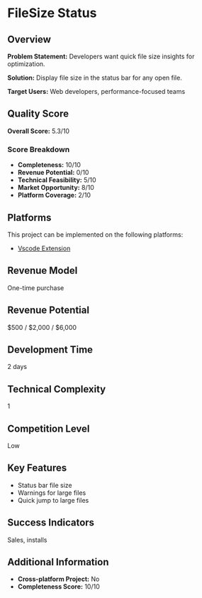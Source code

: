 # FileSize Status

## Overview
**Problem Statement:** Developers want quick file size insights for optimization.

**Solution:** Display file size in the status bar for any open file.

**Target Users:** Web developers, performance-focused teams

## Quality Score
**Overall Score:** 5.3/10

### Score Breakdown
- **Completeness:** 10/10
- **Revenue Potential:** 0/10
- **Technical Feasibility:** 5/10
- **Market Opportunity:** 8/10
- **Platform Coverage:** 2/10

## Platforms
This project can be implemented on the following platforms:
- [Vscode Extension](./platforms/vscode-extension/)

## Revenue Model
One-time purchase

## Revenue Potential
$500 / $2,000 / $6,000

## Development Time
2 days

## Technical Complexity
1

## Competition Level
Low

## Key Features
- Status bar file size
- Warnings for large files
- Quick jump to large files

## Success Indicators
Sales, installs

## Additional Information
- **Cross-platform Project:** No
- **Completeness Score:** 10/10
